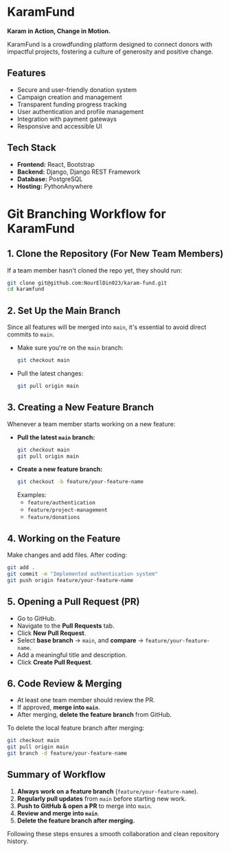 # KaramFund

**Karam in Action, Change in Motion.**

KaramFund is a crowdfunding platform designed to connect donors with impactful projects, fostering a culture of generosity and positive change.

## Features

-   Secure and user-friendly donation system
-   Campaign creation and management
-   Transparent funding progress tracking
-   User authentication and profile management
-   Integration with payment gateways
-   Responsive and accessible UI

## Tech Stack

-   **Frontend:** React, Bootstrap
-   **Backend:** Django, Django REST Framework
-   **Database:** PostgreSQL
-   **Hosting:** PythonAnywhere



# Git Branching Workflow for KaramFund

## 1. Clone the Repository (For New Team Members)
If a team member hasn't cloned the repo yet, they should run:
```bash
git clone git@github.com:NourElDin023/karam-fund.git
cd karamfund
```

## 2. Set Up the Main Branch
Since all features will be merged into `main`, it's essential to avoid direct commits to `main`.

- Make sure you're on the `main` branch:
  ```bash
  git checkout main
  ```
- Pull the latest changes:
  ```bash
  git pull origin main
  ```

## 3. Creating a New Feature Branch
Whenever a team member starts working on a new feature:

- **Pull the latest `main` branch:**  
  ```bash
  git checkout main
  git pull origin main
  ```
- **Create a new feature branch:**
  ```bash
  git checkout -b feature/your-feature-name
  ```
  Examples:
  - `feature/authentication`
  - `feature/project-management`
  - `feature/donations`

## 4. Working on the Feature
Make changes and add files. After coding:
```bash
git add .
git commit -m "Implemented authentication system"
git push origin feature/your-feature-name
```

## 5. Opening a Pull Request (PR)
- Go to GitHub.
- Navigate to the **Pull Requests** tab.
- Click **New Pull Request**.
- Select **base branch** → `main`, and **compare** → `feature/your-feature-name`.
- Add a meaningful title and description.
- Click **Create Pull Request**.

## 6. Code Review & Merging
- At least one team member should review the PR.
- If approved, **merge into `main`**.
- After merging, **delete the feature branch** from GitHub.

To delete the local feature branch after merging:
```bash
git checkout main
git pull origin main
git branch -d feature/your-feature-name 
```

## Summary of Workflow
1. **Always work on a feature branch** (`feature/your-feature-name`).  
2. **Regularly pull updates** from `main` before starting new work.  
3. **Push to GitHub & open a PR** to merge into `main`.  
4. **Review and merge into `main`**.  
5. **Delete the feature branch after merging.**  

Following these steps ensures a smooth collaboration and clean repository history. 